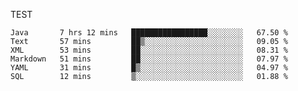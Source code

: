 TEST

<!--START_SECTION:waka-->

```text
Java       7 hrs 12 mins   █████████████████░░░░░░░░   67.50 %
Text       57 mins         ██▒░░░░░░░░░░░░░░░░░░░░░░   09.05 %
XML        53 mins         ██░░░░░░░░░░░░░░░░░░░░░░░   08.31 %
Markdown   51 mins         ██░░░░░░░░░░░░░░░░░░░░░░░   07.97 %
YAML       31 mins         █▒░░░░░░░░░░░░░░░░░░░░░░░   04.97 %
SQL        12 mins         ▒░░░░░░░░░░░░░░░░░░░░░░░░   01.88 %
```

<!--END_SECTION:waka-->
